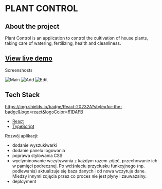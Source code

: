 # PLANT CONTROL

## About the project

Plant Control is an application to control the cultivation of house plants, taking care of watering, fertilizing, health and cleanliness.

## [View live demo](https://jleszko.networkmanager.pl/)

Screenshosts

![Main](https://user-images.githubusercontent.com/56537814/195659628-51a35b7d-cf7a-4e0e-96de-ed9ad59c6f05.jpg)
![Add](https://user-images.githubusercontent.com/56537814/195659672-3526289e-49bf-4d5c-8f71-66de3ecf7fc7.jpg)
![Edit](https://user-images.githubusercontent.com/56537814/195659695-18c13274-86f6-4bc9-b4dd-87ebfdcfd2a7.jpg)

## Tech Stack
https://img.shields.io/badge/React-20232A?style=for-the-badge&logo=react&logoColor=61DAFB

- [React](https://reactjs.org/) 
- [TypeScript](https://www.typescriptlang.org/)

Rozwój aplikacji:

- dodanie wyszukiwarki
- dodanie panelu logowania
- poprawa stylowania CSS
- wyelyminowanie wczytywania z każdym razem zdjęć, przechowanie ich w pamięci podrecznej. Po wciśnieciu przyciusku funkcyjnego (np. podlewania) aktualizuje się baza danych i od nowa wczytuje dane. Miedzy innymi zdjęcia przez co proces nie jest płyny i zauważalny.
- deployment
